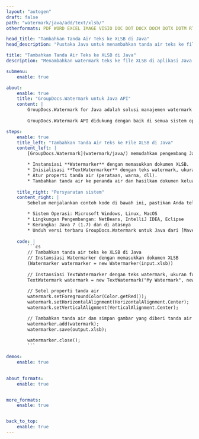 ```yaml
---
layout: "autogen"
draft: false
path: "watermark/java/add/text/xlsb/"
otherformats: PDF WORD EXCEL IMAGE VISIO DOC DOT DOCX DOCM DOTX DOTM RTF TXT XLSX XLSM XLTM XLT XLTX XLS XLAM SXC PPTX PPTM PPSX PPSM POTM POT POTX PPT PPS ODT BMP GIF JPEG JP2 PNG TIFF WEBP VSD VDX VSDX VSTX VSX VSSX VSDM VSSM VSTM VTX VDW VSS VST

head_title: "Tambahkan Tanda Air Teks ke XLSB di Java"
head_description: "Pustaka Java untuk menambahkan tanda air teks ke file XLSB di aplikasi Java & J2SE menggunakan GroupDocs.Watermark API untuk Java"

title: "Tambahkan Tanda Air Teks ke XLSB di Java"
description: "Menambahkan watermark teks ke file XLSB di aplikasi Java & J2SE. Kelola ukuran tanda air, jenis font, sudut rotasi, dan posisi tanda air pada halaman dokumen, sesuai kebutuhan Anda."

submenu:
    enable: true

about:
    enable: true
    title: "GroupDocs.Watermark untuk Java API"
    content: |
        GroupDocs.Watermark for Java adalah solusi manajemen watermark lengkap untuk aplikasi Java. Pengembang dapat dengan cepat melakukan operasi manipulasi tanda air seperti; tambahkan, edit, cari, dan hapus berbagai jenis tanda air dari dalam dokumen semua format file populer. Mendukung bekerja dengan teks dan tanda air gambar dalam berbagai dokumen termasuk PDF, Microsoft Word, Excel, PowerPoint, Visio, Email dan format gambar.
        
        GroupDocs.Watermark API didukung dengan baik di semua sistem operasi utama dan versi Java termasuk J2SE 7.0 (1.7), J2SE 8.0 (1.8) dan Java 10.

steps:
    enable: true
    title_left: "Tambahkan Tanda Air Teks ke File XLSB di Java"
    content_left: |
        [GroupDocs.Watermark](watermark/java/) memudahkan pengembang Java untuk menambahkan tanda air teks dalam aplikasi mereka dengan menerapkan beberapa langkah mudah.

        * Instansiasi **Watermarker** dengan memasukkan dokumen XLSB.
        * Inisialisasi **TextWatermarker** dengan teks watermark, ukuran font dan gaya.
        * Atur properti tanda air (perataan, warna, dll).
        * Tambahkan tanda air ke penanda air dan hasilkan dokumen keluaran.
        
    title_right: "Persyaratan sistem"
    content_right: |
        Sebelum menjalankan contoh kode di bawah ini, pastikan Anda telah menginstal prasyarat berikut di sistem Anda.

        * Sistem Operasi: Microsoft Windows, Linux, MacOS
        * Lingkungan Pengembangan: NetBeans, IntelliJ IDEA, Eclipse
        * Kerangka: Java 7 (1.7) dan di atasnya
        * Unduh versi terbaru GroupDocs.Watermark untuk Java dari [Maven](https://repository.groupdocs.com/webapp/#/artifacts/browse/tree/General/repo/com/groupdocs/groupdocs-watermark)
        
    code: |
        ```cs
        // Tambahkan tanda air teks ke XLSB di Java
        // Instansiasi Watermarker dengan memasukkan dokumen XLSB
        (Watermarker watermarker = new Watermarker(input.xlsb))
        
        // Instansiasi TextWatermarker dengan teks watermark, ukuran font dan gaya
        TextWatermark watermark = new TextWatermark("My Watermark", new Font("Arial", 36));
            
        // Setel properti tanda air
        watermark.setForegroundColor(Color.getRed());
        watermark.setHorizontalAlignment(HorizontalAlignment.Center);
        watermark.setVerticalAlignment(VerticalAlignment.Center);

        // Tambahkan tanda air dan simpan gambar yang diberi tanda air
        watermarker.add(watermark);
        watermarker.save(output.xlsb);
        
        watermarker.close();
        ```        

demos:
    enable: true
        

about_formats:
    enable: true


more_formats:
    enable: true


back_to_top:
    enable: true
---
```

